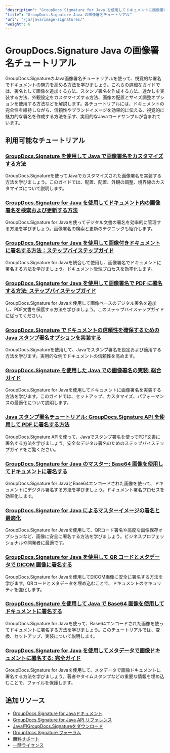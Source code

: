 ```yaml
---
"description": "GroupDocs.Signature for Java を使用してドキュメントに画像署名、透かし、スタンプを追加するための完全なチュートリアル。"
"title": "GroupDocs.Signature Java の画像署名チュートリアル"
"url": "/ja/java/image-signatures/"
"weight": 6
---
```


# GroupDocs.Signature Java の画像署名チュートリアル

GroupDocs.SignatureのJava画像署名チュートリアルを使って、視覚的な署名でドキュメントの魅力を高める方法を学びましょう。これらの詳細なガイドでは、署名として画像を追加する方法、スタンプ署名を作成する方法、透かしを実装する方法、外観設定をカスタマイズする方法、画像の配置とサイズ調整オプションを使用する方法などを解説します。各チュートリアルには、ドキュメントの完全性を維持しながら、信頼性やブランドイメージを効果的に伝える、視覚的に魅力的な署名を作成する方法を示す、実用的なJavaコードサンプルが含まれています。

## 利用可能なチュートリアル

### [GroupDocs.Signature を使用して Java で画像署名をカスタマイズする方法](./customize-image-signatures-java-groupdocs-signature/)
GroupDocs.Signatureを使ってJavaでカスタマイズされた画像署名を実装する方法を学びましょう。このガイドでは、配置、配置、外観の調整、境界線のカスタマイズについて説明します。

### [GroupDocs.Signature for Java を使用してドキュメント内の画像署名を検索および更新する方法](./groupdocs-signature-java-image-signatures/)
GroupDocs.Signature for Javaを使ってデジタル文書の署名を効率的に管理する方法を学びましょう。画像署名の検索と更新のテクニックも紹介します。

### [GroupDocs.Signature for Java を使用して画像付きドキュメントに署名する方法：ステップバイステップガイド](./sign-documents-image-groupdocs-signature-java/)
GroupDocs.Signature for Javaを統合して使用し、画像署名でドキュメントに署名する方法を学びましょう。ドキュメント管理プロセスを効率化します。

### [GroupDocs.Signature for Java を使用して画像署名で PDF に署名する方法: ステップバイステップガイド](./sign-pdf-image-signature-groupdocs-java/)
GroupDocs.Signature for Javaを使用して画像ベースのデジタル署名を追加し、PDF文書を保護する方法を学びましょう。このステップバイステップガイドに従ってください。

### [GroupDocs.Signature でドキュメントの信頼性を確保するための Java スタンプ署名オプションを実装する](./implement-java-stamp-sign-options-groupdocs-signature/)
GroupDocs.Signatureを使用して、Javaでスタンプ署名を設定および適用する方法を学びます。実用的な例でドキュメントの信頼性を高めます。

### [GroupDocs.Signature を使用した Java での画像署名の実装: 総合ガイド](./mastering-image-signatures-java-groupdocs/)
GroupDocs.Signature for Javaを使用してドキュメントに画像署名を実装する方法を学びます。このガイドでは、セットアップ、カスタマイズ、パフォーマンスの最適化について説明します。

### [Java スタンプ署名チュートリアル: GroupDocs.Signature API を使用して PDF に署名する方法](./java-groupdocs-signature-stamp-tutorial/)
GroupDocs.Signature APIを使って、Javaでスタンプ署名を使ってPDF文書に署名する方法を学びましょう。安全なデジタル署名のためのステップバイステップガイドをご覧ください。

### [GroupDocs.Signature for Java のマスター: Base64 画像を使用してドキュメントに署名する](./groupdocs-signature-java-base64-image/)
GroupDocs.Signature for JavaとBase64エンコードされた画像を使って、ドキュメントにデジタル署名する方法を学びましょう。ドキュメント署名プロセスを効率化します。

### [GroupDocs.Signature for Java によるマスターイメージの署名と最適化](./groupdocs-signature-java-image-optimization/)
GroupDocs.Signature for Javaを使用して、QRコード署名や高度な画像保存オプションなど、画像に安全に署名する方法を学びましょう。ビジネスプロフェッショナルや開発者に最適です。

### [GroupDocs.Signature for Java を使用して QR コードとメタデータで DICOM 画像に署名する](./sign-dicom-images-groupdocs-signature-java/)
GroupDocs.Signature for Javaを使用してDICOM画像に安全に署名する方法を学びます。QRコードとメタデータを埋め込むことで、ドキュメントのセキュリティを強化します。

### [GroupDocs.Signature を使用して Java で Base64 画像を使用してドキュメントに署名する](./sign-document-base64-image-groupdocs-signature-java/)
GroupDocs.Signature for Javaを使って、Base64エンコードされた画像を使ってドキュメントに署名する方法を学びましょう。このチュートリアルでは、変換、セットアップ、実装について説明します。

### [GroupDocs.Signature for Java を使用してメタデータで画像ドキュメントに署名する: 完全ガイド](./sign-image-documents-metadata-groupdocs-signature-java/)
GroupDocs.Signature for Javaを使用して、メタデータで画像ドキュメントに署名する方法を学びましょう。著者やタイムスタンプなどの重要な情報を埋め込むことで、ファイルを保護します。

## 追加リソース

- [GroupDocs.Signature for Javaドキュメント](https://docs.groupdocs.com/signature/java/)
- [GroupDocs.Signature for Java API リファレンス](https://reference.groupdocs.com/signature/java/)
- [Java用GroupDocs.Signatureをダウンロード](https://releases.groupdocs.com/signature/java/)
- [GroupDocs.Signature フォーラム](https://forum.groupdocs.com/c/signature)
- [無料サポート](https://forum.groupdocs.com/)
- [一時ライセンス](https://purchase.groupdocs.com/temporary-license/)